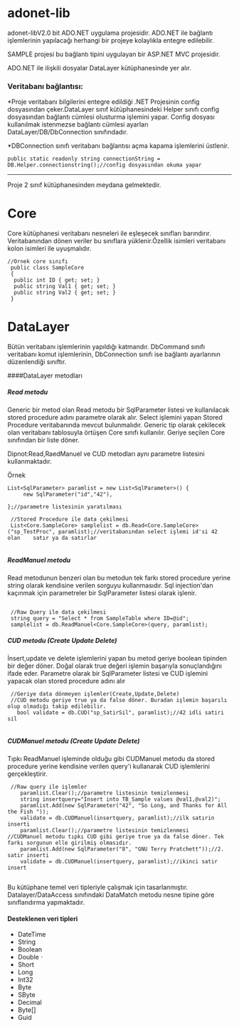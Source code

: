 # adonet-lib

adonet-libV2.0 bit ADO.NET uygulama projesidir. ADO.NET ile bağlantı işlemlerinin yapılacağı herhangi bir projeye kolaylıkla entegre edilebilir.

SAMPLE projesi bu bağlantı tipini uygulayan bir ASP.NET MVC projesidir.

ADO.NET ile ilişkili dosyalar DataLayer kütüphanesinde yer alır.

### Veritabanı bağlantısı:

  *Proje veritabanı bilgilerini entegre edildiği .NET Projesinin config dosyasından çeker.DataLayer sınıf kütüphanesindeki Helper sınıfı config dosyasından bağlantı cümlesi olusturma işlemini yapar. Config dosyası kullanılmak istenmezse bağlantı cümlesi ayarları DataLayer/DB/DbConnection sınıfındadır. 

  *DBConnection sınıfı veritabanı bağlantısı açma kapama işlemlerini üstlenir.

  ```
  public static readonly string connectionString = DB.Helper.connectionstring();//config dosyasından okuma yapar
  ```
  ---

  Proje 2 sınıf kütüphanesinden meydana gelmektedir.
  
  # Core
  
  Core kütüphanesi veritabanı nesneleri ile eşleşecek sınıfları barındırır. Veritabanından dönen veriler bu sınıflara yüklenir.Özellik isimleri veritabanı kolon isimleri ile uyuşmalıdır. 
  ```
  //Örnek core sınıfı
   public class SampleCore
   {
   	public int ID { get; set; }
   	public string Val1 { get; set; }
   	public string Val2 { get; set; }
   }
  ```
  # DataLayer
  
  Bütün veritabanı işlemlerinin yapıldığı katmandır. DbCommand sınıfı veritabanı komut işlemlerinin, DbConnection sınıfı ise bağlantı ayarlarının düzenlendiği sınıftır. 
  
  ####DataLayer metodları
  
  ##### Read metodu
  Generic bir metod olan Read metodu bir SqlParameter listesi ve kullanılacak stored procedure adını parametre olarak alır. Select işlemini yapan Stored Procedure veritabanında mevcut bulunmalıdır. Generic tip olarak çekilecek olan veritabanı tablosuyla örtüşen Core sınıfı kullanılır. Geriye seçilen Core sınıfından bir liste döner.
  
  Dipnot:Read,RaedManuel ve CUD metodları aynı parametre listesini kullanmaktadır.
  
  Örnek
  
   ```
   List<SqlParameter> paramlist = new List<SqlParameter>() {
		new SqlParameter("id","42"),
		
   };//parametre listesinin yaratılması
          
    //Stored Procedure ile data çekilmesi
    List<Core.SampleCore> samplelist = db.Read<Core.SampleCore>("sp_TestProc", paramlist);//veritabanından select işlemi id'si 42 olan    satır ya da satırlar
        
  ```
  
  
  ##### ReadManuel metodu
  Read metodunun benzeri olan bu metodun tek farkı stored procedure yerine string olarak kendisine verilen sorguyu kullanmasıdır. Sql injection'dan kaçınmak için parametreler bir SqlParameter listesi olarak işlenir.
  
  
  ```
     
   //Raw Query ile data çekilmesi
   string query = "Select * from SampleTable where ID=@id";				
   samplelist = db.ReadManuel<Core.SampleCore>(query, paramlist);
  ```
  
  
  ##### CUD metodu (Create Update Delete)
  
  İnsert,update ve delete işlemlerini yapan bu metod geriye boolean tipinden bir değer döner. Doğal olarak true değeri işlemin başarıyla sonuçlandığını ifade eder. Parametre olarak bir SqlParameter listesi ve CUD işlemini yapacak olan stored procedure adını alır
  
  ```
   //Geriye data dönmeyen işlemler(Create,Update,Delete)
   //CUD metodu geriye true ya da false döner. Buradan işlemin başarılı olup olmadığı takip edilebilir.
     bool validate = db.CUD("sp_SatirSil", paramlist);//42 idli satiri sil
				
  ```
  
  
 ##### CUDManuel metodu (Create Update Delete)
 
 Tıpkı ReadManuel işleminde olduğu gibi CUDManuel metodu da stored procedure yerine kendisine verilen query'i kullanarak CUD işlemlerini gerçekleştirir.
  
  ```
   //Raw query ile işlemler
      paramlist.Clear();//parametre listesinin temizlenmesi
      string insertquery="Insert into TB_Sample values @val1,@val2)";
      paramlist.Add(new SqlParameter("42", "So Long, and Thanks for All the Fish "));
      validate = db.CUDManuel(insertquery, paramlist);//ilk satırin inserti
      paramlist.Clear();//parametre listesinin temizlenmesi
//CUDManuel metodu tıpkı CUD gibi geriye true ya da false döner. Tek farkı sorgunun elle girilmiş olmasıdır.
      paramlist.Add(new SqlParameter("8", "GNU Terry Pratchett"));//2. satir inserti
      validate = db.CUDManuel(insertquery, paramlist);//ikinci satir insert		
				
  ```
  
  Bu kütüphane temel veri tipleriyle çalışmak için tasarlanmıştır. Datalayer/DataAccess sınıfındaki DataMatch metodu nesne tipine göre sınıflandırma yapmaktadır. 
  
  #### Desteklenen veri tipleri
  * DateTime
  * String
  * Boolean 
  * Double ⋅
  * Short 
  * Long 
  * Int32 
  * Byte 
  * SByte 
  * Decimal 
  * Byte[]
  * Guid
  
  
  
  

